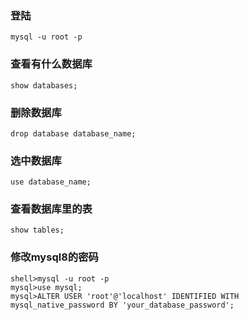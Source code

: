 ### 登陆
```shell
mysql -u root -p
```

### 查看有什么数据库
```shell
show databases;
```

### 删除数据库
```shell
drop database database_name;
```

### 选中数据库
```
use database_name;
```

### 查看数据库里的表
```
show tables;
```

### 修改mysql8的密码
```shell
shell>mysql -u root -p
mysql>use mysql;
mysql>ALTER USER 'root'@'localhost' IDENTIFIED WITH mysql_native_password BY 'your_database_password';
```